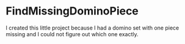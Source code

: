 # FindMissingDominoPiece
I created this little project because I had a domino set with one piece missing and I could not figure out which one exactly. 
